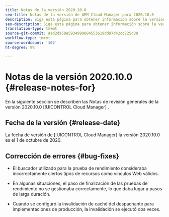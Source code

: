 ```yaml
---
title: Notas de la versión 2020.10.0
seo-title: Notas de la versión de AEM Cloud Manager para 2020.10.0
description: Siga esta página para obtener información sobre la versión 2020.10.0 de Cloud Manager
seo-description: Siga esta página para obtener información sobre la versión 2020.10.0 de AEM Cloud Manager
translation-type: tm+mt
source-git-commit: aad2da58e5934999884553619dd97d42cc725d88
workflow-type: tm+mt
source-wordcount: '102'
ht-degree: 9%

---
```


# Notas de la versión 2020.10.0 {#release-notes-for}

En la siguiente sección se describen las Notas de revisión generales de la versión 2020.10.0 [!UICONTROL Cloud Manager] .

## Fecha de la versión {#release-date}

La fecha de versión de [!UICONTROL Cloud Manager] la versión 2020.10.0 es el 1 de octubre de 2020.

## Corrección de errores {#bug-fixes}

* El buscador utilizado para la prueba de rendimiento consideraba incorrectamente ciertos tipos de recursos como vínculos Web válidos.

* En algunas situaciones, el paso de finalización de las pruebas de rendimiento no se gestionaba correctamente, lo que daba lugar a pasos de larga duración.

* Cuando se configuró la invalidación de caché del despachante para implementaciones de producción, la invalidación se ejecutó dos veces.